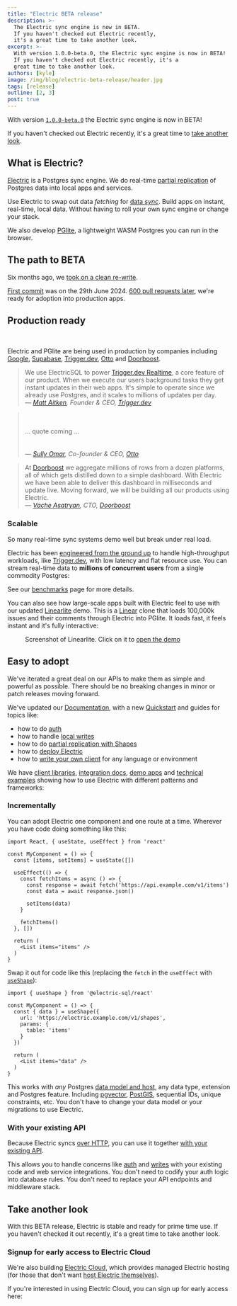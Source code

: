 ```yaml
---
title: "Electric BETA release"
description: >-
  The Electric sync engine is now in BETA.
  If you haven't checked out Electric recently,
  it's a great time to take another look.
excerpt: >-
  With version 1.0.0-beta.0, the Electric sync engine is now in BETA!
  If you haven't checked out Electric recently, it's a
  great time to take another look.
authors: [kyle]
image: /img/blog/electric-beta-release/header.jpg
tags: [release]
outline: [2, 3]
post: true
---
```


<script setup>
  import LogoStrip from '/static/img/blog/electric-beta-release/logo-strip.svg'
  import LogoStripSm from '/static/img/blog/electric-beta-release/logo-strip.sm.svg'
  import LogoStripXs from '/static/img/blog/electric-beta-release/logo-strip.xs.svg'
  import LogoStripXxs from '/static/img/blog/electric-beta-release/logo-strip.xxs.svg'
  import LinearLiteScreenshot from '/static/img/blog/electric-beta-release/linearlite-screenshot.png'
  import ScalabilityChart from '../../src/components/ScalabilityChart.vue'

  import { onMounted } from 'vue'

  import { data as demosData } from '../../data/demos.data.ts'
  const { demos } = demosData

  const notesDemo = demos.find(x => x.link === '/demos/notes')
  const pixelArtDemo = demos.find(x => x.link === '/demos/pixel-art')

  onMounted(async () => {
    if (typeof window !== 'undefined' && document.querySelector) {
      let links = document.querySelectorAll('.cloud-cta a.VPButton.brand')

      links.forEach((link) => {
        if (link.querySelector('span.vpi-electric-icon')) {
          return
        }

        const icon = document.createElement('span')
        icon.classList.add('vpi-electric-icon')

        link.prepend(icon)
      })
    }
  })
</script>

With version [`1.0.0-beta.0`](https://github.com/electric-sql/electric/blob/main/packages/sync-service/CHANGELOG.md) the Electric sync engine is now in BETA!

If you haven't checked out Electric recently, it's a great time to [take another look](/docs/intro).

## What is Electric?

[Electric](/product/electric) is a Postgres sync engine. We do real-time [partial replication](/docs/guides/shapes) of Postgres data into local apps and services.

Use Electric to swap out data *fetching* for [data *sync*](/use-cases/data-sync). Build apps on instant, real-time, local data. Without having to roll your own sync engine or change your stack.

We also develop [PGlite](/product/pglite), a lightweight WASM Postgres you can run in the browser.

## The path to BETA

Six months ago, we [took on a clean re-write](/blog/2024/07/17/electric-next).

[First commit](https://github.com/electric-sql/archived-electric-next/commit/fc406d77caca923d1fb595d921102f25c7ce3856) was on the 29th June 2024. [600 pull requests later](https://github.com/electric-sql/electric/pulls?q=is%3Apr+is%3Aclosed), we're ready for adoption into production apps.

## Production ready

<figure>
  <img :src="LogoStrip" class="hidden-sm" />
  <img :src="LogoStripSm" class="hidden-xs block-sm" />
  <img :src="LogoStripXs" class="hidden-xxs block-xs" />
  <img :src="LogoStripXxs" class="block-xxs" />
</figure>

Electric and PGlite are being used in production by companies including [Google](https://firebase.google.com/docs/data-connect), [Supabase](https://database.build), [Trigger.dev](https://trigger.dev/launchweek/0/realtime), [Otto](https://ottogrid.ai) and [Doorboost](https://www.doorboost.com).

> We use ElectricSQL to power [Trigger.dev Realtime](https://trigger.dev/launchweek/0/realtime), a core feature of our product. When we execute our users background tasks they get instant updates in their web apps. It's simple to operate since we already use Postgres, and it scales to millions of updates per day.<br />
> *&mdash; [Matt Aitken](https://www.linkedin.com/in/mattaitken1985), Founder &amp; CEO, [Trigger.dev](https://trigger.dev)*

> <br /><br />... quote coming ...<br /><br /><br />
> *&mdash; [Sully Omar](https://x.com/SullyOmarr), Co-founder &amp; CEO, [Otto](https://ottogrid.ai)*

> At [Doorboost](https://www.doorboost.com) we aggregate millions of rows from a dozen platforms, all of which gets distilled down to a simple dashboard. With Electric we have been able to deliver this dashboard in milliseconds and update live. Moving forward, we will be building all our products using Electric.<br />
> *&mdash; [Vache Asatryan](https://am.linkedin.com/in/vacheasatryan), CTO, [Doorboost](https://doorboost.com)*

### Scalable

So many real-time sync systems demo well but break under real load.

Electric has been [engineered from the ground up](/docs/api/http) to handle high-throughput workloads, like [Trigger.dev](https://trigger.dev/launchweek/0/realtime), with low latency and flat resource use. You can stream real-time data to **millions of concurrent users** from a single commodity Postgres:

<figure>
  <ScalabilityChart />
</figure>

See our [benchmarks](/docs/reference/benchmarks) page for more details.

You can also see how large-scale apps built with Electric feel to use with our updated [ Linearlite](/demos/linearlite) demo. This is a [Linear](https://linear.app) clone that loads 100,000k issues and their comments through Electric into PGlite. It loads fast, it feels instant and it's fully interactive:

<figure>
  <a href="https://linearlite.examples.electric-sql.com" target="_blank">
    <img :src="LinearLiteScreenshot" />
  </a>
  <figcaption>
    Screenshot of Linearlite. Click on it to
    <a href="https://linearlite.examples.electric-sql.com" target="_blank">
      open the demo</a>
  </figcaption>
</figure>

## Easy to adopt

We've iterated a great deal on our APIs to make them as simple and powerful as possible. There should be no breaking changes in minor or patch releases moving forward.

We've updated our [Documentation](/docs/intro), with a new [Quickstart](/docs/quickstart) and guides for topics like:

- how to do [auth](/docs/guides/auth)
- how to handle [local writes](/docs/guides/writes)
- how to do [partial replication with Shapes](/docs/guides/shapes)
- how to [deploy Electric](/docs/guides/deployment)
- how to [write your own client](/docs/guides/client-development) for any language or environment

We have [client libraries](/docs/api/clients/typescript), [integration docs](/docs/integrations/react), [demo apps](/demos) and [technical examples](/demos#technical-examples) showing how to use Electric with different patterns and frameworks:

<div class="demos-grid">
  <DemoListing :demo="notesDemo" />
  <DemoListing :demo="pixelArtDemo" />
</div>

### Incrementally

You can adopt Electric one component and one route at a time. Wherever you have code doing something like this:

```tsx
import React, { useState, useEffect } from 'react'

const MyComponent = () => {
  const [items, setItems] = useState([])

  useEffect(() => {
    const fetchItems = async () => {
      const response = await fetch('https://api.example.com/v1/items')
      const data = await response.json()

      setItems(data)
    }

    fetchItems()
  }, [])

  return (
    <List items="items" />
  )
}
```

Swap it out for code like this (replacing the `fetch` in the `useEffect` with [`useShape`](/docs/integrations/react)):

```tsx
import { useShape } from '@electric-sql/react'

const MyComponent = () => {
  const { data } = useShape({
    url: 'https://electric.example.com/v1/shapes',
    params: {
      table: 'items'
    }
  })

  return (
    <List items="data" />
  )
}
```

This works with *any* Postgres [data model and host](/docs/guides/deployment), any data type, extension and Postgres feature. Including [pgvector](https://github.com/pgvector/pgvector), [PostGIS](https://postgis.net), sequential IDs, unique constraints, etc. You don't have to change your data model or your migrations to use Electric.

### With your existing API

Because Electric syncs [over HTTP](/docs/api/http), you can use it together [with your existing API](/blog/2024/11/21/local-first-with-your-existing-api).

This allows you to handle concerns like [auth](/docs/guides/auth) and [writes](/docs/guides/writes) with your existing code and web service integrations. You don't need to codify your auth logic into database rules. You don't need to replace your API endpoints and middleware stack.

## Take another look

With this BETA release, Electric is stable and ready for prime time use. If you haven't checked it out recently, it's a great time to take another look.

<div class="actions cta-actions page-footer-actions left">
  <div class="action">
    <VPButton
        href="/docs/quickstart"
        text="Quickstart"
        theme="brand"
    />
  </div>
  <div class="action">
    <VPButton
        href="/docs/intro"
        text="Documentation"
        theme="alt"
    />
  </div>
</div>

### Signup for early access to Electric Cloud

We're also building [Electric Cloud](/product/cloud), which provides managed Electric hosting (for those that don't want [host Electric themselves](/docs/guides/deployment)).

If you're interested in using Electric Cloud, you can sign up for early access here:

<div class="actions cta-actions page-footer-actions left">
  <div class="action cloud-cta">
    <VPButton
        href="/product/cloud/sign-up"
        text="Sign up "
        theme="brand"
    />
  </div>
</div>
